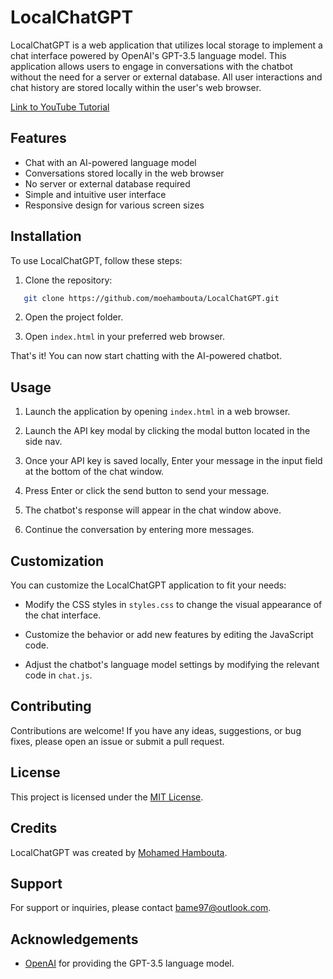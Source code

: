 # LocalChatGPT

LocalChatGPT is a web application that utilizes local storage to implement a chat interface powered by OpenAI's GPT-3.5 language model. This application allows users to engage in conversations with the chatbot without the need for a server or external database. All user interactions and chat history are stored locally within the user's web browser.

[Link to YouTube Tutorial](https://www.youtube.com/@mohamedhambouta)

## Features

- Chat with an AI-powered language model
- Conversations stored locally in the web browser
- No server or external database required
- Simple and intuitive user interface
- Responsive design for various screen sizes

## Installation

To use LocalChatGPT, follow these steps:

1. Clone the repository:

```bash
   git clone https://github.com/moehambouta/LocalChatGPT.git
```
2. Open the project folder.

3. Open `index.html` in your preferred web browser.

That's it! You can now start chatting with the AI-powered chatbot.

## Usage

1. Launch the application by opening `index.html` in a web browser.

2. Launch the API key modal by clicking the modal button located in the side nav.

3. Once your API key is saved locally, Enter your message in the input field at the bottom of the chat window.

4. Press Enter or click the send button to send your message.

5. The chatbot's response will appear in the chat window above.

6. Continue the conversation by entering more messages.

## Customization

You can customize the LocalChatGPT application to fit your needs:

- Modify the CSS styles in `styles.css` to change the visual appearance of the chat interface.

- Customize the behavior or add new features by editing the JavaScript code.

- Adjust the chatbot's language model settings by modifying the relevant code in `chat.js`.

## Contributing

Contributions are welcome! If you have any ideas, suggestions, or bug fixes, please open an issue or submit a pull request.

## License

This project is licensed under the [MIT License](LICENSE).

## Credits

LocalChatGPT was created by [Mohamed Hambouta](https://github.com/moehambouta).

## Support

For support or inquiries, please contact [bame97@outlook.com](mailto:bame97@outlook.com).

## Acknowledgements

- [OpenAI](https://openai.com/) for providing the GPT-3.5 language model.
